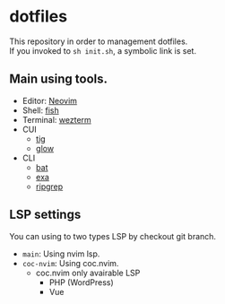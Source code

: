 # dotfiles

This repository in order to management dotfiles.   
If you invoked to `sh init.sh`, a symbolic link is set.

## Main using tools.

- Editor: [Neovim](https://github.com/neovim/neovim)
- Shell: [fish](https://github.com/fish-shell/fish-shell)
- Terminal: [wezterm](https://github.com/wez/wezterm)
- CUI
    - [tig](https://github.com/jonas/tig)
    - [glow](https://github.com/charmbracelet/glow)
- CLI
    - [bat](https://github.com/sharkdp/bat)
    - [exa](https://github.com/ogham/exa)
    - [ripgrep](https://github.com/BurntSushi/ripgrep)

## LSP settings

You can using to two types LSP by checkout git branch.

- `main`: Using nvim lsp.
- `coc-nvim`: Using coc.nvim. 
    - coc.nvim only avairable LSP
        - PHP (WordPress)
        - Vue
